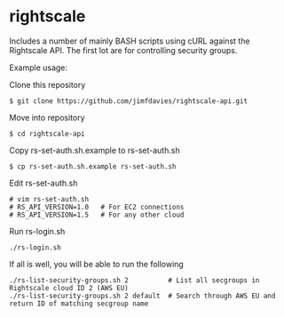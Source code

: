 rightscale
==========
Includes a number of mainly BASH scripts using cURL against the Rightscale API.
The first lot are for controlling security groups.

Example usage:

Clone this repository

    $ git clone https://github.com/jimfdavies/rightscale-api.git
Move into repository

    $ cd rightscale-api
Copy rs-set-auth.sh.example to rs-set-auth.sh

    $ cp rs-set-auth.sh.example rs-set-auth.sh
Edit rs-set-auth.sh

    # vim rs-set-auth.sh
    # RS_API_VERSION=1.0   # For EC2 connections
    # RS_API_VERSION=1.5   # For any other cloud
Run rs-login.sh

    ./rs-login.sh
If all is well, you will be able to run the following

    ./rs-list-security-groups.sh 2          # List all secgroups in Rightscale cloud ID 2 (AWS EU)
	./rs-list-security-groups.sh 2 default  # Search through AWS EU and return ID of matching secgroup name
